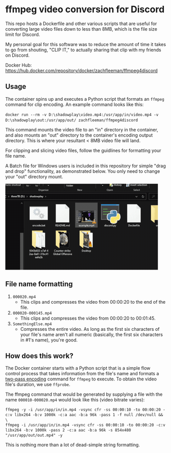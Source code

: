 # ffmpeg video conversion for Discord
This repo hosts a Dockerfile and other various scripts that are useful for converting large video files down to less than 8MB, which is the file size limit for Discord.

My personal goal for this software was to reduce the amount of time it takes to go from shouting, "CLIP IT," to actually sharing that clip with my friends on Discord.

Docker Hub: https://hub.docker.com/repository/docker/zachfleeman/ffmpeg4discord

## Usage
The container spins up and executes a Python script that formats an `ffmpeg` command for clip encoding. An example command looks like this:

`docker run --rm -v D:\shadowplay\video.mp4:/usr/app/in/video.mp4 -v D:\shadowplay\out:/usr/app/out/ zachfleeman/ffmpeg4discord`

This command mounts the video file to an "in" directory in the container, and also mounts an "out" directory to the container's encoding output directory. This is where your resultant < 8MB video file will land.

For clipping and slicing video files, follow the guidlines for formatting your file name.

A Batch file for Windows users is included in this repository for simple "drag and drop" functionality, as demonstrated below. You only need to change your "out" directory mount.

![](encode_gif.gif)

## File name formatting
1) `000020.mp4`
    - This clips and compresses the video from 00:00:20 to the end of the file.
2) `000020-000145.mp4`
    - This clips and compresses the video from 00:00:20 to 00:01:45.
3) `SomethingElse.mp4`
    - Compresses the entire video. As long as the first six characters of your file's name aren't all numeric (basically, the first six characters in #1's name), you're good.

## How does this work?
The Docker container starts with a Python script that is a simple flow control process that takes information from the file's name and formats a [two-pass encoding](https://trac.ffmpeg.org/wiki/Encode/H.264) command for `ffmpeg` to execute. To obtain the video file's duration, we use `ffprobe`.

The ffmpeg command that would be generated by supplying a file with the name `000010-000020.mp4` would look like this (video bitrate varies):

```
ffmpeg -y -i /usr/app/in/in.mp4 -vsync cfr -ss 00:00:10 -to 00:00:20 -c:v libx264 -b:v 1000k -c:a aac -b:a 96k -pass 1 -f null /dev/null && \
ffmpeg -i /usr/app/in/in.mp4 -vsync cfr -ss 00:00:10 -to 00:00:20 -c:v libx264 -b:v 1000k -pass 2 -c:a aac -b:a 96k -s 854x480 "/usr/app/out/out.mp4" -y
```

This is nothing more than a lot of dead-simple string formatting.